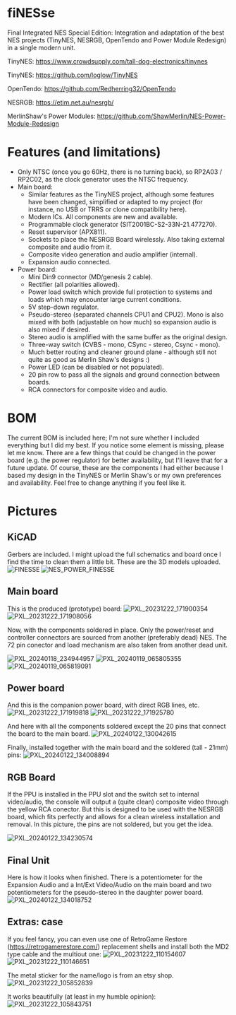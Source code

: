 # fiNESse
Final Integrated NES Special Edition: Integration and adaptation of the best NES projects (TinyNES, NESRGB, OpenTendo and Power Module Redesign) in a single modern unit.

TinyNES: https://www.crowdsupply.com/tall-dog-electronics/tinynes

TinyNES: https://github.com/loglow/TinyNES

OpenTendo: https://github.com/Redherring32/OpenTendo

NESRGB: https://etim.net.au/nesrgb/

MerlinShaw's Power Modules: https://github.com/ShawMerlin/NES-Power-Module-Redesign

# Features (and limitations)
- Only NTSC (once you go 60Hz, there is no turning back), so RP2A03 / RP2C02, as the clock generator uses the NTSC frequency.
- Main board:
    - Similar features as the TinyNES project, although some features have been changed, simplified or adapted to my project (for instance, no USB or TRRS or clone compatibility here).
    - Modern ICs. All components are new and available.
    - Programmable clock generator (SIT2001BC-S2-33N-21.477270).
    - Reset supervisor (APX811).
    - Sockets to place the NESRGB Board wirelessly. Also taking external composite and audio from it.
    - Composite video generation and audio amplifier (internal).
    - Expansion audio connected.
- Power board:
    - Mini Din9 connector (MD/genesis 2 cable).
    - Rectifier (all polarities allowed).
    - Power load switch which provide full protection to systems and loads which may encounter large current conditions.
    - 5V step-down regulator.
    - Pseudo-stereo (separated channels CPU1 and CPU2). Mono is also mixed with both (adjustable on how much) so expansion audio is also mixed if desired.
    - Stereo audio is amplified with the same buffer as the original design.
    - Three-way switch (CVBS - mono, CSync - stereo, Csync - mono).
    - Much better routing and cleaner ground plane - although still not quite as good as Merlin Shaw's designs :)
    - Power LED (can be disabled or not populated).
    - 20 pin row to pass all the signals and ground connection between boards.
    - RCA connectors for composite video and audio.
 
# BOM
The current BOM is included here; I'm not sure whether I included everything but I did my best. If you notice some element is missing, please let me know. There are a few things that could be changed in the power board (e.g. the power regulator) for better availability, but I'll leave that for a future update. Of course, these are the components I had either because I based my design in the TinyNES or Merlin Shaw's or my own preferences and availability. Feel free to change anything if you feel like it.

# Pictures

## KiCAD
Gerbers are included. I might upload the full schematics and board once I find the time to clean them a little bit. These are the 3D models uploaded.
![FINESSE](https://github.com/mmoracantallops/fiNESse/assets/19650480/dc6eae44-6636-485a-b3d3-e4c67ce70106)
![NES_POWER_FINESSE](https://github.com/mmoracantallops/fiNESse/assets/19650480/b70ba29b-b6c7-4c67-8719-3736fa6ba0c6)

## Main board

This is the produced (prototype) board:
![PXL_20231222_171900354](https://github.com/mmoracantallops/fiNESse/assets/19650480/fa83c0c5-e9d4-4c3f-9673-916304a48d2f)
![PXL_20231222_171908056](https://github.com/mmoracantallops/fiNESse/assets/19650480/0b873b8c-1dc4-4270-8a8e-9175dc5d1398)

Now, with the components soldered in place. Only the power/reset and controller connectors are sourced from another (preferably dead) NES. The 72 pin conector and load mechanism are also taken from another dead unit.

![PXL_20240118_234944957](https://github.com/mmoracantallops/fiNESse/assets/19650480/5ff2cf66-8c33-4d7d-8b05-01080ef068da)
![PXL_20240119_065805355](https://github.com/mmoracantallops/fiNESse/assets/19650480/29c1e7a6-cab6-4591-bfca-ec18c006a6e2)
![PXL_20240119_065819091](https://github.com/mmoracantallops/fiNESse/assets/19650480/adcf6431-006b-4d76-9724-aef248d946a8)

## Power board
And this is the companion power board, with direct RGB lines, etc.
![PXL_20231222_171919818](https://github.com/mmoracantallops/fiNESse/assets/19650480/fa15a431-9733-4c96-9519-05df78bbd706)
![PXL_20231222_171925780](https://github.com/mmoracantallops/fiNESse/assets/19650480/5a356d89-5003-4e3c-9d7e-ea853bf9a649)

And here with all the components soldered except the 20 pins that connect the board to the main board.
![PXL_20240122_130042615](https://github.com/mmoracantallops/fiNESse/assets/19650480/ced9084e-a4f7-4f86-8770-a9aaa8f8b96e)

Finally, installed together with the main board and the soldered (tall - 21mm) pins:
![PXL_20240122_134008894](https://github.com/mmoracantallops/fiNESse/assets/19650480/79988480-2fc8-4138-983f-3f38a204e5b3)


## RGB Board
If the PPU is installed in the PPU slot and the switch set to internal video/audio, the console will output a (quite clean) composite video through the yellow RCA conector. But this is designed to be used with the NESRGB board, which fits perfectly and allows for a clean wireless installation and removal. In this picture, the pins are not soldered, but you get the idea. 

![PXL_20240122_134230574](https://github.com/mmoracantallops/fiNESse/assets/19650480/e7b4c03f-7c3e-4832-9d68-8703b6d20963)

## Final Unit
Here is how it looks when finished. There is a potentiometer for the Expansion Audio and a Int/Ext Video/Audio on the main board and two potentiometers for the pseudo-stereo in the daughter power board.
![PXL_20240122_134018752](https://github.com/mmoracantallops/fiNESse/assets/19650480/5de5649b-2526-427c-b0e5-bb20c8f78c4e)


## Extras: case

If you feel fancy, you can even use one of RetroGame Restore (https://retrogamerestore.com/) replacement shells and install both the MD2 type cable and the multiout one:
![PXL_20231222_110154607](https://github.com/mmoracantallops/fiNESse/assets/19650480/ad56db23-e85a-41dc-9e84-2411e466c386)
![PXL_20231222_110146651](https://github.com/mmoracantallops/fiNESse/assets/19650480/c3b650da-2eaf-47ca-8266-d5480bd9aec5)

The metal sticker for the name/logo is from an etsy shop.
![PXL_20231222_105852839](https://github.com/mmoracantallops/fiNESse/assets/19650480/ae434506-102b-40a8-8c75-e206f6e7abc8)

It works beautifully (at least in my humble opinion):
![PXL_20231222_105843751](https://github.com/mmoracantallops/fiNESse/assets/19650480/08c14af0-8dae-40b2-9833-096b3c707192)
